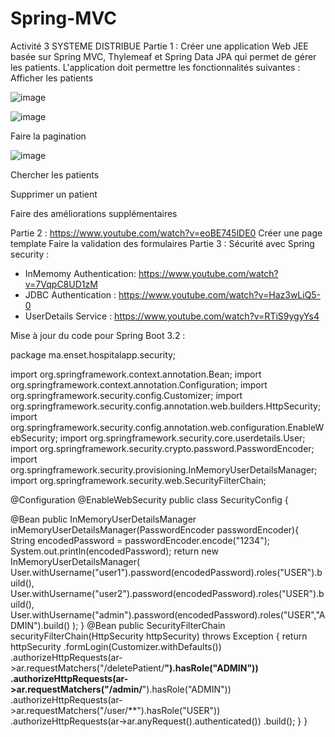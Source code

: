 # Spring-MVC
Activité 3 SYSTEME DISTRIBUE
Partie 1 : 
Créer une application Web JEE basée sur Spring MVC, Thylemeaf et Spring Data JPA qui permet de gérer les patients.
L'application doit permettre les fonctionnalités suivantes :
Afficher les patients

![image](https://github.com/user-attachments/assets/1d141df2-51de-4326-ad23-544ac4778245)

![image](https://github.com/user-attachments/assets/92c08764-dfcf-4ae2-ba2c-bc06f7d7cb7e)

Faire la pagination

![image](https://github.com/user-attachments/assets/9da947e5-4adb-48b5-839f-b19dc0e7c7ad)


Chercher les patients

Supprimer un patient

Faire des améliorations supplémentaires

Partie 2  : https://www.youtube.com/watch?v=eoBE745lDE0
Créer une page template
Faire la validation des formulaires
Partie 3 : Sécurité avec Spring security  : 
   - InMemomy Authentication:  https://www.youtube.com/watch?v=7VqpC8UD1zM
   - JDBC Authentication : https://www.youtube.com/watch?v=Haz3wLiQ5-0
   - UserDetails Service : https://www.youtube.com/watch?v=RTiS9ygyYs4

Mise à jour du code pour Spring Boot 3.2 :

package ma.enset.hospitalapp.security;

import org.springframework.context.annotation.Bean;
import org.springframework.context.annotation.Configuration;
import org.springframework.security.config.Customizer;
import org.springframework.security.config.annotation.web.builders.HttpSecurity;
import org.springframework.security.config.annotation.web.configuration.EnableWebSecurity;
import org.springframework.security.core.userdetails.User;
import org.springframework.security.crypto.password.PasswordEncoder;
import org.springframework.security.provisioning.InMemoryUserDetailsManager;
import org.springframework.security.web.SecurityFilterChain;

@Configuration
@EnableWebSecurity
public class SecurityConfig {

@Bean
public InMemoryUserDetailsManager inMemoryUserDetailsManager(PasswordEncoder passwordEncoder){
String encodedPassword = passwordEncoder.encode("1234");
System.out.println(encodedPassword);
return new InMemoryUserDetailsManager(
User.withUsername("user1").password(encodedPassword).roles("USER").build(),
User.withUsername("user2").password(encodedPassword).roles("USER").build(),
User.withUsername("admin").password(encodedPassword).roles("USER","ADMIN").build()
);
}
@Bean
public SecurityFilterChain securityFilterChain(HttpSecurity httpSecurity) throws Exception {
return httpSecurity
.formLogin(Customizer.withDefaults())
.authorizeHttpRequests(ar->ar.requestMatchers("/deletePatient/**").hasRole("ADMIN"))
.authorizeHttpRequests(ar->ar.requestMatchers("/admin/**").hasRole("ADMIN"))
.authorizeHttpRequests(ar->ar.requestMatchers("/user/**").hasRole("USER"))
.authorizeHttpRequests(ar->ar.anyRequest().authenticated())
.build();
}
}

